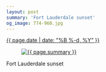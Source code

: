 ```yaml
---
layout: post
summary: 'Fort Lauderdale sunset'
og_image: 774-960.jpg
---
```


<p>
 <time>
  <a href="/774">
   {{ page.date | date: "%B %-d, %Y" }}
  </a>
 </time>
 <a href="/774">
  <figure data-taken="8/10/2018">
   <img alt="{{ page.summary }}" sizes="(min-width: 700px) 50vw, calc(100vw - 2rem)" src="{{ site.assets_url }}/774-480.jpg" srcset="{{ site.assets_url }}/774-240.jpg 240w, {{ site.assets_url }}/774-480.jpg 480w, {{ site.assets_url }}/774-720.jpg 720w, {{ site.assets_url }}/774-960.jpg 960w"/>
  </figure>
 </a>
 <span>
  Fort Lauderdale sunset
 </span>
</p>

